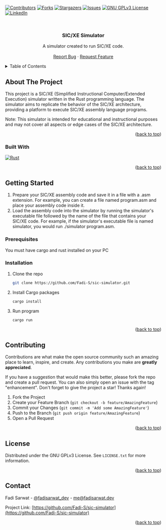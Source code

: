 <a name="readme-top"></a>

<!-- PROJECT SHIELDS -->
[![Contributors][contributors-shield]][contributors-url]
[![Forks][forks-shield]][forks-url]
[![Stargazers][stars-shield]][stars-url]
[![Issues][issues-shield]][issues-url]
[![GNU GPLv3 License][license-shield]][license-url]
[![LinkedIn][linkedin-shield]][linkedin-url]


<!-- PROJECT LOGO -->
<br />
<div align="center">
<h3 align="center">SIC/XE Simulator</h3>

  <p align="center">
    A simulator created to run SIC/XE code.
    <br />
    <br />
    <a href="https://github.com/Fadi-S/sic-simulator/issues">Report Bug</a>
    ·
    <a href="https://github.com/Fadi-S/sic-simulator/issues">Request Feature</a>
  </p>
</div>



<!-- TABLE OF CONTENTS -->
<details>
  <summary>Table of Contents</summary>
  <ol>
    <li>
      <a href="#about-the-project">About The Project</a>
      <ul>
        <li><a href="#built-with">Built With</a></li>
      </ul>
    </li>
    <li>
      <a href="#getting-started">Getting Started</a>
      <ul>
        <li><a href="#prerequisites">Prerequisites</a></li>
        <li><a href="#installation">Installation</a></li>
      </ul>
    </li>
    <li><a href="#contributing">Contributing</a></li>
    <li><a href="#license">License</a></li>
    <li><a href="#contact">Contact</a></li>
  </ol>
</details>



<!-- ABOUT THE PROJECT -->
## About The Project

This project is a SIC/XE (Simplified Instructional Computer/Extended Execution) simulator written in the Rust programming language. The simulator aims to replicate the behavior of the SIC/XE architecture, providing a platform to execute SIC/XE assembly language programs.

Note:
This simulator is intended for educational and instructional purposes and may not cover all aspects or edge cases of the SIC/XE architecture.

<p align="right">(<a href="#readme-top">back to top</a>)</p>



### Built With

[![Rust][rust-shield]][rust-url]

<p align="right">(<a href="#readme-top">back to top</a>)</p>



<!-- GETTING STARTED -->
## Getting Started

1) Prepare your SIC/XE assembly code and save it in a file with a .asm extension. For example, you can create a file named program.asm and place your assembly code inside it.
2) Load the assembly code into the simulator by running the simulator's executable file followed by the name of the file that contains your SIC/XE code. For example, if the simulator's executable file is named simulator, you would run ./simulator program.asm.

### Prerequisites

You must have cargo and rust installed on your PC

### Installation

1. Clone the repo
   ```sh
   git clone https://github.com/Fadi-S/sic-simulator.git
   ```
2. Install Cargo packages
   ```sh
   cargo install
   ```
3. Run program
   ```sh
   cargo run
   ```

<p align="right">(<a href="#readme-top">back to top</a>)</p>



<!-- CONTRIBUTING -->
## Contributing

Contributions are what make the open source community such an amazing place to learn, inspire, and create. Any contributions you make are **greatly appreciated**.

If you have a suggestion that would make this better, please fork the repo and create a pull request. You can also simply open an issue with the tag "enhancement".
Don't forget to give the project a star! Thanks again!

1. Fork the Project
2. Create your Feature Branch (`git checkout -b feature/AmazingFeature`)
3. Commit your Changes (`git commit -m 'Add some AmazingFeature'`)
4. Push to the Branch (`git push origin feature/AmazingFeature`)
5. Open a Pull Request

<p align="right">(<a href="#readme-top">back to top</a>)</p>



<!-- LICENSE -->
## License

Distributed under the GNU GPLv3 License. See `LICENSE.txt` for more information.

<p align="right">(<a href="#readme-top">back to top</a>)</p>



<!-- CONTACT -->
## Contact

Fadi Sarwat - [@fadisarwat_dev](https://twitter.com/fadisarwat_dev) - me@fadisarwat.dev

Project Link: [https://github.com/Fadi-S/sic-simulator](https://github.com/Fadi-S/sic-simulator)

<p align="right">(<a href="#readme-top">back to top</a>)</p>


<!-- MARKDOWN LINKS & IMAGES -->
<!-- https://www.markdownguide.org/basic-syntax/#reference-style-links -->
[contributors-shield]: https://img.shields.io/github/contributors/Fadi-S/sic-simulator.svg?style=for-the-badge
[contributors-url]: https://github.com/Fadi-S/sic-simulator/graphs/contributors
[forks-shield]: https://img.shields.io/github/forks/Fadi-S/sic-simulator.svg?style=for-the-badge
[forks-url]: https://github.com/Fadi-S/sic-simulator/network/members
[stars-shield]: https://img.shields.io/github/stars/Fadi-S/sic-simulator.svg?style=for-the-badge
[stars-url]: https://github.com/Fadi-S/sic-simulator/stargazers
[issues-shield]: https://img.shields.io/github/issues/Fadi-S/sic-simulator.svg?style=for-the-badge
[issues-url]: https://github.com/Fadi-S/sic-simulator/issues
[license-shield]: https://img.shields.io/github/license/Fadi-S/sic-simulator.svg?style=for-the-badge
[license-url]: https://github.com/Fadi-S/sic-simulator/blob/master/LICENSE.txt
[linkedin-shield]: https://img.shields.io/badge/-LinkedIn-black.svg?style=for-the-badge&logo=linkedin&colorB=555
[linkedin-url]: https://linkedin.com/in/fadi-sarwat-43110a200
[rust-url]: https://www.rust-lang.org
[rust-shield]: https://www.rust-lang.org/static/images/rust-logo-blk.svg